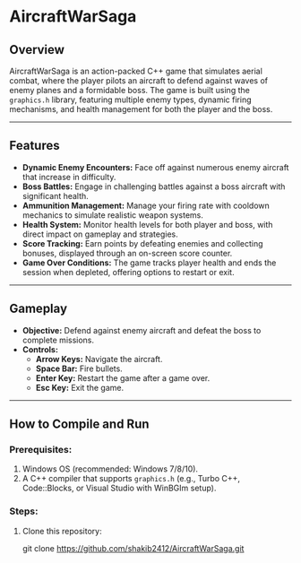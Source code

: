 # AircraftWarSaga

## Overview
AircraftWarSaga is an action-packed C++ game that simulates aerial combat, where the player pilots an aircraft to defend against waves of enemy planes and a formidable boss. The game is built using the `graphics.h` library, featuring multiple enemy types, dynamic firing mechanisms, and health management for both the player and the boss.

---

## Features
- **Dynamic Enemy Encounters:** Face off against numerous enemy aircraft that increase in difficulty.
- **Boss Battles:** Engage in challenging battles against a boss aircraft with significant health.
- **Ammunition Management:** Manage your firing rate with cooldown mechanics to simulate realistic weapon systems.
- **Health System:** Monitor health levels for both player and boss, with direct impact on gameplay and strategies.
- **Score Tracking:** Earn points by defeating enemies and collecting bonuses, displayed through an on-screen score counter.
- **Game Over Conditions:** The game tracks player health and ends the session when depleted, offering options to restart or exit.

---

## Gameplay
- **Objective:** Defend against enemy aircraft and defeat the boss to complete missions.
- **Controls:**
  - **Arrow Keys:** Navigate the aircraft.
  - **Space Bar:** Fire bullets.
  - **Enter Key:** Restart the game after a game over.
  - **Esc Key:** Exit the game.

---

## How to Compile and Run
### Prerequisites:
1. Windows OS (recommended: Windows 7/8/10).
2. A C++ compiler that supports `graphics.h` (e.g., Turbo C++, Code::Blocks, or Visual Studio with WinBGIm setup).

### Steps:
1. Clone this repository:

   git clone https://github.com/shakib2412/AircraftWarSaga.git

